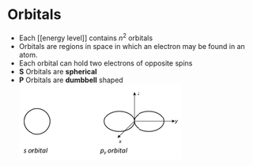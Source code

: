 # Orbitals
- Each [[energy level]] contains $n^2$ orbitals
- Orbitals are regions in space in which an electron may be found in an atom.
- Each orbital can hold two electrons of opposite spins
- **S** Orbitals are **spherical**
- **P** Orbitals are **dumbbell** shaped
![Orbital Shapes](/assets/orbital-shapes.png)